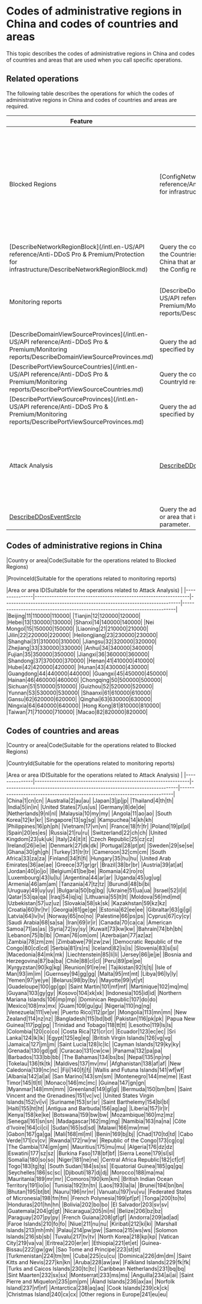 # Codes of administrative regions in China and codes of countries and areas

This topic describes the codes of administrative regions in China and codes of countries and areas that are used when you call specific operations.

## Related operations

The following table describes the operations for which the codes of administrative regions in China and codes of countries and areas are required.

|Feature|Operation|Scenario|
|-------|---------|--------|
|Blocked Regions|[ConfigNetworkRegionBlock](/intl.en-US/API reference/Anti-DDoS Pro & Premium/Protection for infrastructure/ConfigNetworkRegionBlock.md)|Query the countries or areas that are specified by the Countries field and administrative regions in China that are specified by the Provinces field in the Config request parameter.|
|[DescribeNetworkRegionBlock](/intl.en-US/API reference/Anti-DDoS Pro & Premium/Protection for infrastructure/DescribeNetworkRegionBlock.md)|Query the countries or areas that are specified by the Countries field and administrative regions in China that are specified by the Provinces field in the Config response parameter.|
|Monitoring reports|[DescribeDomainViewSourceCountries](/intl.en-US/API reference/Anti-DDoS Pro & Premium/Monitoring reports/DescribeDomainViewSourceCountries.md)|Query the country or area that is specified by the CountryId response parameter.|
|[DescribeDomainViewSourceProvinces](/intl.en-US/API reference/Anti-DDoS Pro & Premium/Monitoring reports/DescribeDomainViewSourceProvinces.md)|Query the administrative region in China that is specified by the ProvinceId response parameter.|
|[DescribePortViewSourceCountries](/intl.en-US/API reference/Anti-DDoS Pro & Premium/Monitoring reports/DescribePortViewSourceCountries.md)|Query the country or area that is specified by the CountryId response parameter.|
|[DescribePortViewSourceProvinces](/intl.en-US/API reference/Anti-DDoS Pro & Premium/Monitoring reports/DescribePortViewSourceProvinces.md)|Query the administrative region in China that is specified by the ProvinceId response parameter.|
|Attack Analysis|[DescribeDDosEventArea]()|Query the administrative region in China, country, or area that is specified by the Area response parameter.|
|[DescribeDDosEventSrcIp]()|Query the administrative region in China, country, or area that is specified by theAreaId response parameter.|

## Codes of administrative regions in China

|Country or area|Code\(Suitable for the operations related to Blocked Regions\)

|ProvinceId\(Suitable for the operations related to monitoring reports\)

|Area or area ID\(Suitable for the operations related to Attack Analysis\) |
|---------------|----------------------------------------------------------------|-------------------------------------------------------------------------|---------------------------------------------------------------------------|
|Beijing|11|110000|110000|
|Tianjin|12|120000|120000|
|Hebei|13|130000|130000|
|Shanxi|14|140000|140000|
|Nei Mongol|15|150000|150000|
|Liaoning|21|210000|210000|
|Jilin|22|220000|220000|
|Heilongjiang|23|230000|230000|
|Shanghai|31|310000|310000|
|Jiangsu|32|320000|320000|
|Zhejiang|33|330000|330000|
|Anhui|34|340000|340000|
|Fujian|35|350000|350000|
|Jiangxi|36|360000|360000|
|Shandong|37|370000|370000|
|Henan|41|410000|410000|
|Hubei|42|420000|420000|
|Hunan|43|430000|430000|
|Guangdong|44|440000|440000|
|Guangxi|45|450000|450000|
|Hainan|46|460000|460000|
|Chongqing|50|500000|500000|
|Sichuan|51|510000|510000|
|Guizhou|52|520000|520000|
|Yunnan|53|530000|530000|
|Shaanxi|61|610000|610000|
|Gansu|62|620000|620000|
|Qinghai|63|630000|630000|
|Ningxia|64|640000|640000|
|Hong Kong|81|810000|810000|
|Taiwan|71|710000|710000|
|Macao|82|820000|820000|

## Codes of countries and areas

|Country or area|Code\(Suitable for the operations related to Blocked Regions\)

|CountryId\(Suitable for the operations related to monitoring reports\)

|Area or area ID\(Suitable for the operations related to Attack Analysis\) |
|---------------|----------------------------------------------------------------|------------------------------------------------------------------------|---------------------------------------------------------------------------|
|China|1|cn|cn|
|Australia|2|au|au|
|Japan|3|jp|jp|
|Thailand|4|th|th|
|India|5|in|in|
|United States|7|us|us|
|Germany|8|de|de|
|Netherlands|9|nl|nl|
|Malaysia|10|my|my|
|Angola|11|ao|ao|
|South Korea|12|kr|kr|
|Singapore|13|sg|sg|
|Kampuchea|14|kh|kh|
|Philippines|16|ph|ph|
|Vietnam|17|vn|vn|
|France|18|fr|fr|
|Poland|19|pl|pl|
|Spain|20|es|es|
|Russia|21|ru|ru|
|Switzerland|22|ch|ch|
|United Kingdom|23|uk|uk|
|Italy|24|it|it|
|Czech Republic|25|cz|cz|
|Ireland|26|ie|ie|
|Denmark|27|dk|dk|
|Portugal|28|pt|pt|
|Sweden|29|se|se|
|Ghana|30|gh|gh|
|Turkey|31|tr|tr|
|Cameroon|32|cm|cm|
|South Africa|33|za|za|
|Finland|34|fi|fi|
|Hungary|35|hu|hu|
|United Arab Emirates|36|ae|ae|
|Greece|37|gr|gr|
|Brazil|38|br|br|
|Austria|39|at|at|
|Jordan|40|jo|jo|
|Belgium|41|be|be|
|Romania|42|ro|ro|
|Luxembourg|43|lu|lu|
|Argentina|44|ar|ar|
|Uganda|45|ug|ug|
|Armenia|46|am|am|
|Tanzania|47|tz|tz|
|Burundi|48|bi|bi|
|Uruguay|49|uy|uy|
|Bulgaria|50|bg|bg|
|Ukraine|51|ua|ua|
|Israel|52|il|il|
|Qatar|53|qa|qa|
|Iraq|54|iq|iq|
|Lithuania|55|lt|lt|
|Moldova|56|md|md|
|Uzbekistan|57|uz|uz|
|Slovakia|58|sk|sk|
|Kazakhstan|59|kz|kz|
|Croatia|60|hr|hr|
|Georgia|61|ge|ge|
|Estonia|62|ee|ee|
|Gibraltar|63|gi|gi|
|Latvia|64|lv|lv|
|Norway|65|no|no|
|Palestine|66|ps|ps|
|Cyprus|67|cy|cy|
|Saudi Arabia|68|sa|sa|
|Iran|69|ir|ir|
|Canada|70|ca|ca|
|American Samoa|71|as|as|
|Syria|72|sy|sy|
|Kuwait|73|kw|kw|
|Bahrain|74|bh|bh|
|Lebanon|75|lb|lb|
|Oman|76|om|om|
|Azerbaijan|77|az|az|
|Zambia|78|zm|zm|
|Zimbabwe|79|zw|zw|
|Democratic Republic of the Congo|80|cd|cd|
|Serbia|81|rs|rs|
|Iceland|82|is|is|
|Slovenia|83|si|si|
|Macedonia|84|mk|mk|
|Liechtenstein|85|li|li|
|Jersey|86|je|je|
|Bosnia and Herzegovina|87|ba|ba|
|Chile|88|cl|cl|
|Peru|89|pe|pe|
|Kyrgyzstan|90|kg|kg|
|Reunion|91|re|re|
|Tajikistan|92|tj|tj|
|Isle of Man|93|im|im|
|Guernsey|94|gg|gg|
|Malta|95|mt|mt|
|Libya|96|ly|ly|
|Yemen|97|ye|ye|
|Belarus|98|by|by|
|Mayotte|99|yt|yt|
|Guadeloupe|100|gp|gp|
|Saint Martin|101|mf|mf|
|Martinique|102|mq|mq|
|Guyana|103|gy|gy|
|Kosovo|104|xk|xk|
|Indonesia|105|id|id|
|Northern Mariana Islands|106|mp|mp|
|Dominican Republic|107|do|do|
|Mexico|108|mx|mx|
|Guam|109|gu|gu|
|Nigeria|110|ng|ng|
|Venezuela|111|ve|ve|
|Puerto Rico|112|pr|pr|
|Mongolia|113|mn|mn|
|New Zealand|114|nz|nz|
|Bangladesh|115|bd|bd|
|Pakistan|116|pk|pk|
|Papua New Guinea|117|pg|pg|
|Trinidad and Tobago|118|tt|tt|
|Lesotho|119|ls|ls|
|Colombia|120|co|co|
|Costa Rica|121|cr|cr|
|Ecuador|123|ec|ec|
|Sri Lanka|124|lk|lk|
|Egypt|125|eg|eg|
|British Virgin Islands|126|vg|vg|
|Jamaica|127|jm|jm|
|Saint Lucia|128|lc|lc|
|Cayman Islands|129|ky|ky|
|Grenada|130|gd|gd|
|Curacao|131|cw|cw|
|Panama|132|pa|pa|
|Barbados|133|bb|bb|
|The Bahamas|134|bs|bs|
|Nepal|135|np|np|
|Tokelau|136|tk|tk|
|Maldives|137|mv|mv|
|Afghanistan|138|af|af|
|New Caledonia|139|nc|nc|
|Fiji|140|fj|fj|
|Wallis and Futuna Islands|141|wf|wf|
|Albania|142|al|al|
|San Marino|143|sm|sm|
|Montenegro|144|me|me|
|East Timor|145|tl|tl|
|Monaco|146|mc|mc|
|Guinea|147|gn|gn|
|Myanmar|148|mm|mm|
|Greenland|149|gl|gl|
|Bermuda|150|bm|bm|
|Saint Vincent and the Grenadines|151|vc|vc|
|United States Virgin Islands|152|vi|vi|
|Suriname|153|sr|sr|
|Saint Barthelemy|154|bl|bl|
|Haiti|155|ht|ht|
|Antigua and Barbuda|156|ag|ag|
|Liberia|157|lr|lr|
|Kenya|158|ke|ke|
|Botswana|159|bw|bw|
|Mozambique|160|mz|mz|
|Senegal|161|sn|sn|
|Madagascar|162|mg|mg|
|Namibia|163|na|na|
|Côte d'Ivoire|164|ci|ci|
|Sudan|165|sd|sd|
|Malawi|166|mw|mw|
|Gabon|167|ga|ga|
|Mali|168|ml|ml|
|Benin|169|bj|bj|
|Chad|170|td|td|
|Cabo Verde|171|cv|cv|
|Rwanda|172|rw|rw|
|Republic of the Congo|173|cg|cg|
|The Gambia|174|gm|gm|
|Mauritius|175|mu|mu|
|Algeria|176|dz|dz|
|Eswatini|177|sz|sz|
|Burkina Faso|178|bf|bf|
|Sierra Leone|179|sl|sl|
|Somalia|180|so|so|
|Niger|181|ne|ne|
|Central Africa Republic|182|cf|cf|
|Togo|183|tg|tg|
|South Sudan|184|ss|ss|
|Equatorial Guinea|185|gq|gq|
|Seychelles|186|sc|sc|
|Djibouti|187|dj|dj|
|Morocco|188|ma|ma|
|Mauritania|189|mr|mr|
|Comoros|190|km|km|
|British Indian Ocean Territory|191|io|io|
|Tunisia|192|tn|tn|
|Laos|193|la|la|
|Brunei|194|bn|bn|
|Bhutan|195|bt|bt|
|Nauru|196|nr|nr|
|Vanuatu|197|vu|vu|
|Federated States of Micronesia|198|fm|fm|
|French Polynesia|199|pf|pf|
|Tonga|200|to|to|
|Honduras|201|hn|hn|
|Bolivia|202|bo|bo|
|El Salvador|203|sv|sv|
|Guatemala|204|gt|gt|
|Nicaragua|205|ni|ni|
|Belize|206|bz|bz|
|Paraguay|207|py|py|
|French Guiana|208|gf|gf|
|Andorra|209|ad|ad|
|Faroe Islands|210|fo|fo|
|Niue|211|nu|nu|
|Kiribati|212|ki|ki|
|Marshall Islands|213|mh|mh|
|Palau|214|pw|pw|
|Samoa|215|ws|ws|
|Solomon Islands|216|sb|sb|
|Tuvalu|217|tv|tv|
|North Korea|218|kp|kp|
|Vatican City|219|va|va|
|Eritrea|220|er|er|
|Ethiopia|221|et|et|
|Guinea-Bissau|222|gw|gw|
|Sao Tome and Principe|223|st|st|
|Turkmenistan|224|tm|tm|
|Cuba|225|cu|cu|
|Dominica|226|dm|dm|
|Saint Kitts and Nevis|227|kn|kn|
|Aruba|228|aw|aw|
|Falkland Islands|229|fk|fk|
|Turks and Caicos Islands|230|tc|tc|
|Caribbean Netherlands|231|bq|bq|
|Sint Maarten|232|sx|sx|
|Montserrat|233|ms|ms|
|Anguilla|234|ai|ai|
|Saint Pierre and Miquelon|235|pm|pm|
|Åland Islands|236|ax|ax|
|Norfolk Island|237|nf|nf|
|Antarctica|238|aq|aq|
|Cook Islands|239|ck|ck|
|Christmas Island|240|cx|cx|
|Other regions in Europe|241|eu|eu|


